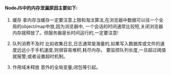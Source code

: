 #### NodeJS中的内存泄漏原因主要如下:

1. 缓存
拿内存当缓存一定要注意上限和淘汰算法,在浏览器中数据可以往一个全局的object/map中放,因为浏览器中,
一个会话的时间通常比较短,关闭浏览器内存就释放了。但服务器是长时间运行的,一定要注意!

2. 队列消费不及时
比如收集日志,日志通常是海量的,如果写入数据库或文件的速度远远小于手机速度,则很容易堆积,耗尽内存。
要监控队列长度,一旦超过阈值就报警;或者设置超时机制。

3. 作用域未释放
意外的全局变量;闭包等引起。